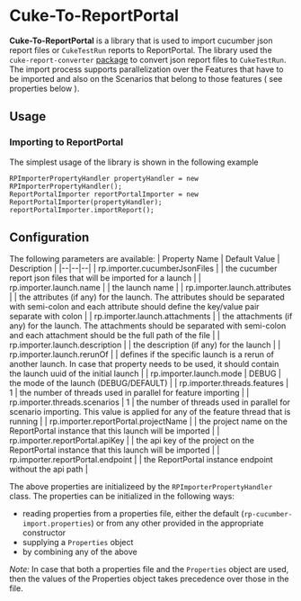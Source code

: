 # Cuke-To-ReportPortal

**Cuke-To-ReportPortal** is a library that is used to import cucumber json report files or `CukeTestRun` reports to ReportPortal. The library used the `cuke-report-converter` [package](https://mvnrepository.com/artifact/io.github.alexop-a/cuke-report-converter) to convert json report files to `CukeTestRun`. The import process supports parallelization over the Features that have to be imported and also on the Scenarios that belong to those features ( see properties below ).

## Usage
### Importing to ReportPortal

The simplest usage of the library is shown in the following example

```
RPImporterPropertyHandler propertyHandler = new RPImporterPropertyHandler();
ReportPortalImporter reportPortalImporter = new ReportPortalImporter(propertyHandler);
reportPortalImporter.importReport();
```

## Configuration

The following parameters are available:
| Property Name | Default Value  | Description |
|--|--|--|
| rp.importer.cucumberJsonFiles | | the cucumber report json files that will be imported for a launch |
| rp.importer.launch.name | | the launch name |
| rp.importer.launch.attributes | | the attributes (if any) for the launch. The attributes should be separated with semi-colon and each attribute should define the key/value pair separate with colon |
| rp.importer.launch.attachments | | the attachments (if any) for the launch. The attachments should be separated with semi-colon and each attachment should be the full path of the file |
| rp.importer.launch.description | | the description (if any) for the launch |
| rp.importer.launch.rerunOf | | defines if the specific launch is a rerun of another launch. In case that property needs to be used, it should contain the launch uuid of the initial launch |
| rp.importer.launch.mode | DEBUG | the mode of the launch (DEBUG/DEFAULT) |
| rp.importer.threads.features | 1 | the number of threads used in parallel for feature importing |
| rp.importer.threads.scenarios | 1 | the number of threads used in parallel for scenario importing. This value is applied for any of the feature thread that is running |
| rp.importer.reportPortal.projectName | | the project name on the ReportPortal instance that this launch will be imported |
| rp.importer.reportPortal.apiKey | | the api key of the project on the ReportPortal instance that this launch will be imported |
| rp.importer.reportPortal.endpoint | | the ReportPortal instance endpoint without the api path |

The above properties are initializeed by the `RPImporterPropertyHandler` class. The properties can be initialized in the following ways:
- reading properties from a properties file, either the default (`rp-cucumber-import.properties`) or from any other provided in the appropriate constructor
- supplying a `Properties` object
- by combining any of the above

*Note:* In case that both a properties file and the `Properties` object are used, then the values of the Properties object takes precedence over those  in the file.
